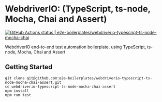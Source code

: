 # WebdriverIO: (TypeScript, ts-node, Mocha, Chai and Assert)

[![GitHub Actions status | e2e-boilerplates/webdriverio-typescript-ts-node-mocha-chai](https://github.com//e2e-boilerplates/webdriverio-typescript-ts-node-mocha-chai/workflows/webdriverio-typescript-ts-node-mocha-chai/badge.svg)](https://github.com//e2e-boilerplates/webdriverio-typescript-ts-node-mocha-chai/actions?workflow=webdriverio-typescript-ts-node-mocha-chai)

WebdriverIO end-to-end test automation boilerplate, using TypeScript, ts-node, Mocha, Chai and Assert

## Getting Started

    git clone git@github.com:e2e-boilerplates/webdriverio-typescript-ts-node-mocha-chai-assert.git
    cd webdriverio-typescript-ts-node-mocha-chai-assert
    npm install
    npm run test
